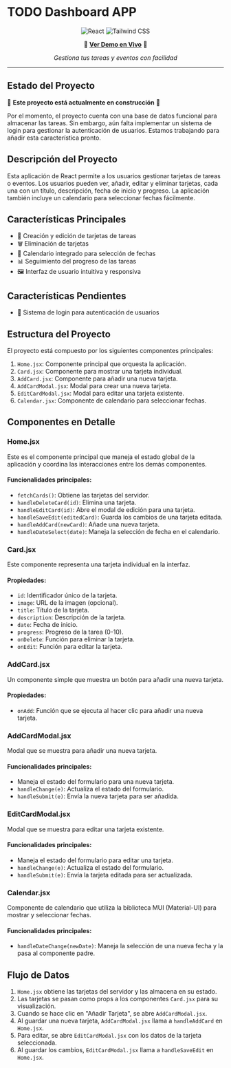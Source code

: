 # TODO Dashboard APP

<div align="center">

![React](https://img.shields.io/badge/React-20232A?style=for-the-badge&logo=react&logoColor=61DAFB)
![Tailwind CSS](https://img.shields.io/badge/Tailwind_CSS-38B2AC?style=for-the-badge&logo=tailwind-css&logoColor=white)

📅 **[Ver Demo en Vivo](https://todo-dashboard.deno.dev/)** 📅

_Gestiona tus tareas y eventos con facilidad_

</div>

---

## Estado del Proyecto

🚧 **Este proyecto está actualmente en construcción** 🚧

Por el momento, el proyecto cuenta con una base de datos funcional para almacenar las tareas. Sin embargo, aún falta implementar un sistema de login para gestionar la autenticación de usuarios. Estamos trabajando para añadir esta característica pronto.

## Descripción del Proyecto

Esta aplicación de React permite a los usuarios gestionar tarjetas de tareas o eventos. Los usuarios pueden ver, añadir, editar y eliminar tarjetas, cada una con un título, descripción, fecha de inicio y progreso. La aplicación también incluye un calendario para seleccionar fechas fácilmente.

## Características Principales

- 📝 Creación y edición de tarjetas de tareas
- 🗑️ Eliminación de tarjetas
- 📅 Calendario integrado para selección de fechas
- 📊 Seguimiento del progreso de las tareas
- 🖼️ Interfaz de usuario intuitiva y responsiva

## Características Pendientes

- 🔐 Sistema de login para autenticación de usuarios

## Estructura del Proyecto

El proyecto está compuesto por los siguientes componentes principales:

1. `Home.jsx`: Componente principal que orquesta la aplicación.
2. `Card.jsx`: Componente para mostrar una tarjeta individual.
3. `AddCard.jsx`: Componente para añadir una nueva tarjeta.
4. `AddCardModal.jsx`: Modal para crear una nueva tarjeta.
5. `EditCardModal.jsx`: Modal para editar una tarjeta existente.
6. `Calendar.jsx`: Componente de calendario para seleccionar fechas.

## Componentes en Detalle

### Home.jsx

Este es el componente principal que maneja el estado global de la aplicación y coordina las interacciones entre los demás componentes.

#### Funcionalidades principales:

- `fetchCards()`: Obtiene las tarjetas del servidor.
- `handleDeleteCard(id)`: Elimina una tarjeta.
- `handleEditCard(id)`: Abre el modal de edición para una tarjeta.
- `handleSaveEdit(editedCard)`: Guarda los cambios de una tarjeta editada.
- `handleAddCard(newCard)`: Añade una nueva tarjeta.
- `handleDateSelect(date)`: Maneja la selección de fecha en el calendario.

### Card.jsx

Este componente representa una tarjeta individual en la interfaz.

#### Propiedades:

- `id`: Identificador único de la tarjeta.
- `image`: URL de la imagen (opcional).
- `title`: Título de la tarjeta.
- `description`: Descripción de la tarjeta.
- `date`: Fecha de inicio.
- `progress`: Progreso de la tarea (0-10).
- `onDelete`: Función para eliminar la tarjeta.
- `onEdit`: Función para editar la tarjeta.

### AddCard.jsx

Un componente simple que muestra un botón para añadir una nueva tarjeta.

#### Propiedades:

- `onAdd`: Función que se ejecuta al hacer clic para añadir una nueva tarjeta.

### AddCardModal.jsx

Modal que se muestra para añadir una nueva tarjeta.

#### Funcionalidades principales:

- Maneja el estado del formulario para una nueva tarjeta.
- `handleChange(e)`: Actualiza el estado del formulario.
- `handleSubmit(e)`: Envía la nueva tarjeta para ser añadida.

### EditCardModal.jsx

Modal que se muestra para editar una tarjeta existente.

#### Funcionalidades principales:

- Maneja el estado del formulario para editar una tarjeta.
- `handleChange(e)`: Actualiza el estado del formulario.
- `handleSubmit(e)`: Envía la tarjeta editada para ser actualizada.

### Calendar.jsx

Componente de calendario que utiliza la biblioteca MUI (Material-UI) para mostrar y seleccionar fechas.

#### Funcionalidades principales:

- `handleDateChange(newDate)`: Maneja la selección de una nueva fecha y la pasa al componente padre.

## Flujo de Datos

1. `Home.jsx` obtiene las tarjetas del servidor y las almacena en su estado.
2. Las tarjetas se pasan como props a los componentes `Card.jsx` para su visualización.
3. Cuando se hace clic en "Añadir Tarjeta", se abre `AddCardModal.jsx`.
4. Al guardar una nueva tarjeta, `AddCardModal.jsx` llama a `handleAddCard` en `Home.jsx`.
5. Para editar, se abre `EditCardModal.jsx` con los datos de la tarjeta seleccionada.
6. Al guardar los cambios, `EditCardModal.jsx` llama a `handleSaveEdit` en `Home.jsx`.
